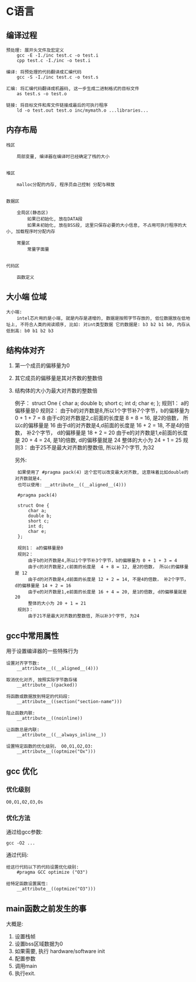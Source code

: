 # C语言

## 编译过程

	预处理: 展开头文件及宏定义
		gcc -E -I./inc test.c -o test.i
		cpp test.c -I./inc -o test.i

	编译: 将预处理的代码翻译成汇编代码
		gcc -S -I./inc test.c -o test.s

	汇编: 将汇编代码翻译成机器码, 这一步生成二进制格式的目标文件
		as test.s -o test.o

	链接: 将目标文件和库文件链接成最后的可执行程序
		ld -o test.out test.o inc/mymath.o ...libraries...


## 内存布局

	栈区

		局部变量, 编译器在编译时已经确定了栈的大小


	堆区

		malloc分配的内存, 程序员自己控制 分配与释放


	数据区

		全局区(静态区)
			如果已初始化, 放在DATA段
			如果未初始化, 放在BSS段, 这里只保存必要的大小信息, 不占用可执行程序的大小, 加载程序时分配内存

		常量区
			常量字面量


	代码区

		函数定义

## 大小端 位域

    大小端:
        intel芯片用的是小端, 就是内存是递增的, 数据是按照字节存放的, 低位数据放在低地址上, 不符合人类的阅读顺序, 比如: 对int类型数据 它的数据是: b3 b2 b1 b0, 内存从低到高: b0 b1 b2 b3


## 结构体对齐

1. 第一个成员的偏移量为0
2. 其它成员的偏移量是其对齐数的整数倍
3. 结构体的大小为最大对齐数的整数倍

	例子：
		struct One {
			char a;
			double b;
			short c;
			int d;
			char e;
		};
	规则1： a的偏移量是0
	规则2：
		由于b的对齐数是8,所以1个字节补7个字节，b的偏移量为 0 + 1 + 7 = 8
		由于c的对齐数是2,c前面的长度是  8 + 8 = 16, 是2的倍数， 所以c的偏移量是 16
		由于d的对齐数是4,d前面的长度是 16 + 2 = 18, 不是4的倍数， 补2个字节， d的偏移量是 18 + 2 = 20
		由于e的对齐数是1,e前面的长度是 20 + 4 = 24, 是1的倍数, d的偏移量就是 24
		整体的大小为 24 + 1 = 25
	规则3：
		由于25不是最大对齐数的整数倍, 所以补7个字节, 为32

	另外:

		如果使用了 #pragma pack(4) 这个宏可以改变最大对齐数, 这意味着比如double的对齐数就是4.
		也可以使用: __attribute__((__aligned__(4)))

		#pragma pack(4)

		struct One {
			char a;
			double b;
			short c;
			int d;
			char e;
		};

		规则1： a的偏移量是0
		规则2：
			由于b的对齐数是4,所以1个字节补3个字节，b的偏移量为 0 + 1 + 3 = 4
			由于c的对齐数是2,c前面的长度是  4 + 8 = 12, 是2的倍数， 所以c的偏移量是 12
			由于d的对齐数是4,d前面的长度是 12 + 2 = 14, 不是4的倍数， 补2个字节， d的偏移量是 14 + 2 = 16
			由于e的对齐数是1,e前面的长度是 16 + 4 = 20, 是1的倍数, d的偏移量就是 20
			整体的大小为 20 + 1 = 21
		规则3：
			由于21不是最大对齐数的整数倍, 所以补3个字节, 为24


## gcc中常用属性

用于设置编译器的一些特殊行为

	设置对齐字节数:
		__attribute__((__aligned__(4)))

	取消优化对齐, 按照实际字节数存储
		__attribute__((packed))

	将函数或数据放到特定的代码段:
		__attribute__((section("section-name")))

	阻止函数内联:
		__attribute__((noinline))

	让函数总是内联:
		__attribute__((__always_inline__))

	设置特定函数的优化级别， O0,O1,O2,O3:
		__attribute__((optmize("Ox")))

## gcc 优化

### 优化级别

	O0,O1,O2,O3,Os

### 优化方法

通过给gcc参数:

	gcc -O2 ...

通过代码:

	给这行代码以下的代码设置优化级别:
		#pragma GCC optimize ("O3")

	给特定函数设置属性:
		__attribute__((optmize("O3")))

## main函数之前发生的事

大概是:

1. 设置栈帧
2. 设置bss区域数据为0
3. 如果需要, 执行 hardware/software init
4. 配置参数
5. 调用main
6. 执行exit.
